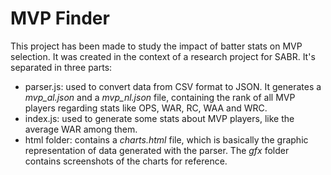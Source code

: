 # MVP Finder

This project has been made to study the impact of batter stats on MVP selection. It was created in the context of a research project for SABR.
It's separated in three parts:

* parser.js: used to convert data from CSV format to JSON. It generates a _mvp_al.json_ and a _mvp_nl.json_ file, containing the rank of all MVP players regarding stats like OPS, WAR, RC, WAA and WRC.
* index.js: used to generate some stats about MVP players, like the average WAR among them.
* html folder: contains a _charts.html_ file, which is basically the graphic representation of data generated with the parser. The _gfx_ folder contains screenshots of the charts for reference.
